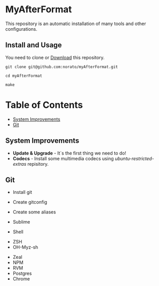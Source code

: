 # MyAfterFormat

This repository is an automatic installation of many tools and other configurations.
## Install and Usage

You need to clone or [Download](https://github.com/norato/myAfterFormat/archive/master.zip) this repository.

`git clone git@github.com:norato/myAfterFormat.git`

`cd myAfterFormat`

`make`



# Table of Contents
 * [System Improvements](#os-improvements)
 * [Git](#git) 

## System Improvements <a id="os-improvements"></a>
+ **Update & Upgrade** - It`s the first thing we need to do!
+ **Codecs** -  Install some multimedia codecs using _ubuntu-restricted-extras_ repisitory.

## Git <a id="git"></a>
+ Install git
+ Create gitconfig
+ Create some aliases

+ Sublime
+ Shell
 - ZSH
 - OH-Myz-sh
+ Zeal
+ NPM
+ RVM
+ Postgres
+ Chrome
